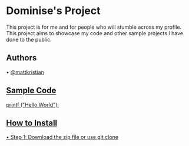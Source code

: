 <h1> Dominise's Project </h1>
This project is for me and for people who will stumble across my profile. This project aims to showcase my code and other sample projects I have done to the public.

<h2> Authors </h2>
• <a href="https://github.com/mattkristian"> @mattkristian

<h2> Sample Code </h2>
printf ("Hello World");

<h2> How to Install </h2>
• Step 1: Download the zip file or use git clone
